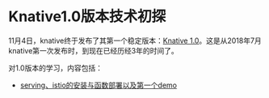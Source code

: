 # Knative1.0版本技术初探

11月4日，knative终于发布了其第一个稳定版本：[Knative 1.0](https://knative.dev/blog/articles/knative-1.0/)。这是从2018年7月knative第一次发布时，到现在已经历经3年的时间了。

对1.0版本的学习，内容包括：

* [serving、istio的安装与函数部署以及第一个demo](/serving、istio的安装与函数部署.md)
